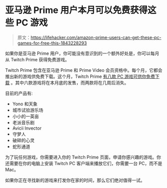 # 亚马逊 Prime 用户本月可以免费获得这些 PC 游戏

> 原文：<https://lifehacker.com/amazon-prime-users-can-get-these-pc-games-for-free-this-1843228293>

如果你是亚马逊 Prime 用户，你可能没有意识到的一个额外好处是，你可以每月从 Twitch Prime 获得免费游戏。



Twitch Prime 包含在亚马逊 Prime 和 Prime Video 会员资格中。每个月，它都会推出新的游戏供免费下载。这个月，Twitch Prime [有八款 PC 游戏可供你免费下载](https://twitch.amazon.com/tp/loot?asc_campaign=InlineText&asc_refurl=https://lifehacker.com/amazon-prime-users-can-get-these-pc-games-for-free-this-1843228293&asc_source=&tag=kinjalifehackerlink-20) 。其中六款游戏将在本月底的发售，而两款将在几周后消失。

目前的产品有:

*   Yono 和天象
*   城市试验游乐场
*   小小的一英亩
*   老派音乐剧
*   Avicii Invector
*   守梦人
*   破碎的心灵
*   蛇形通道

为了玩任何游戏，你需要进入你的 Twitch Prime 页面，申请你感兴趣的游戏。你还需要在你的电脑上安装 Twitch PC 客户端来播放它们，你需要一台 PC，而不是 Mac。

如果你正在寻找新的游戏来打发你在家的时间，那么它们绝对值得一试。